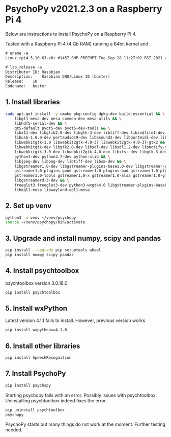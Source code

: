 # PsychoPy v2021.2.3 on a Raspberry Pi 4

Below are instructions to install PsychoPy on a Raspberry Pi 4.

Tested with a Raspberry Pi 4 (4 Gb RAM) running a 64bit kernel and .

```txt
# uname -a
Linux rpi4 5.10.63-v8+ #1457 SMP PREEMPT Tue Sep 28 11:27:02 BST 2021 aarch64 GNU/Linux

# lsb_release -a
Distributor ID: Raspbian
Description:    Raspbian GNU/Linux 10 (buster)
Release:    10
Codename:   buster
```

## 1. Install libraries

```sh
sudo apt-get install -y cmake pkg-config dpkg-dev build-essential && \
    libgl1-mesa-dev mesa-common-dev mesa-utils && \
    libhdf5-serial-dev && \
    qt5-default pyqt5-dev pyqt5-dev-tools && \
    libx11-dev libglib2.0-dev libgtk-3-dev libtiff-dev libsndfile1-dev && \
    libusb-1.0.0-dev portaudio19-dev libasound2-dev libportmidi-dev liblo-dev && \
    libwebkitgtk-1.0 libwebkit2gtk-4.0-37 libwebkit2gtk-4.0-37-gtk2 && \
    libwebkitgtk-dev libgtk2.0-dev libsdl-dev libsdl1.2-dev libnotify-dev && \
    libwebkitgtk-3.0-dev libwebkit2gtk-4.0-dev libxtst-dev libgtk-3-dev && \
    python3-dev python3.7-dev python-xlib && \
    libjpeg-dev libpng-dev libtiff-dev libsm-dev && \
    libgstreamer1.0-dev libgstreamer-plugins-base1.0-dev libgstreamer-plugins-bad1.0-dev gstreamer1.0-plugins-base && \
    gstreamer1.0-plugins-good gstreamer1.0-plugins-bad gstreamer1.0-plugins-ugly gstreamer1.0-libav && \
    gstreamer1.0-tools gstreamer1.0-x gstreamer1.0-alsa gstreamer1.0-gl gstreamer1.0-gtk3 gstreamer1.0-pulseaudio && \
    libgstreamerd-3-dev && \
    freeglut3 freeglut3-dev python3-wxgtk4.0 libgstreamer-plugins-base0.10-dev libghc-gtk3-dev libwxgtk3.0-gtk3-dev && \
    libegl1-mesa libwayland-egl1-mesa
```

## 2. Set up venv

```sh
python3 -m venv ~/venv/psychopy
source ~/venv/psychopy/bin/activate
```

## 3. Upgrade and install numpy, scipy and pandas

```sh
pip install --upgrade pip setuptools wheel
pip install numpy scipy pandas
```

## 4. Install psychtoolbox

psychtoolbox version 3.0.18.0

```sh
pip install psychtoolbox
```

## 5. Install wxPython

Latest version 4.1.1 fails to install. However, previous version works

```sh
pip install wxpython==4.1.0
```

## 6. Install other libraries

```sh
pip install SpeechRecognition
```

## 7. Install PsychoPy

```sh
pip install psychopy
```

Starting psychopy fails with an error. Possibly issues with psychtoolbox. Uninstalling psychtoolbox indeed fixes the error.

```sh
pip uninstall psychtoolbox
psychopy
```

PsychoPy starts but many things do not work at the moment. Further testing needed.
